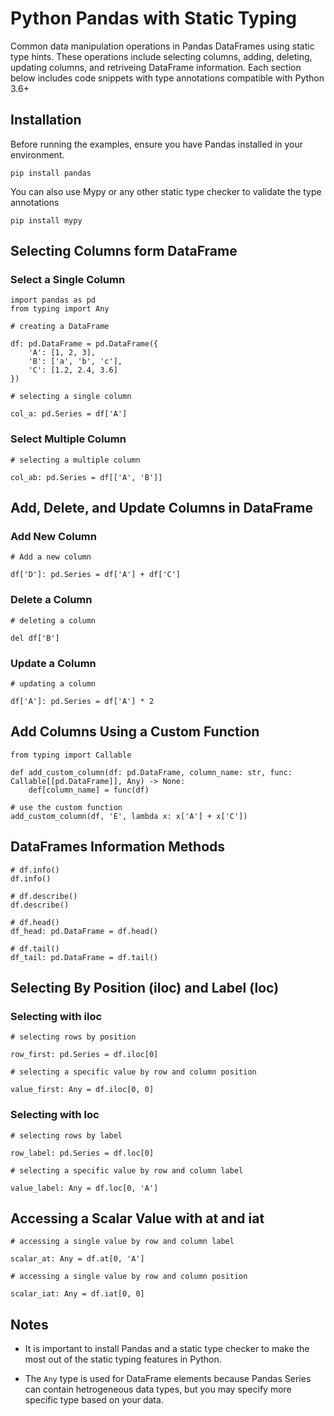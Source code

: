 # Python Pandas with Static Typing

Common data manipulation operations in Pandas DataFrames using static type hints. These operations include selecting columns, adding, deleting, updating columns, and retriveing DataFrame information. Each section below includes code snippets with type annotations compatible with Python 3.6+

## Installation

Before running the examples, ensure you have Pandas installed in your environment.

```
pip install pandas
```

You can also use Mypy or any other static type checker to validate the type annotations

```
pip install mypy
```

## Selecting Columns form DataFrame

### Select a Single Column

```
import pandas as pd
from typing import Any

# creating a DataFrame

df: pd.DataFrame = pd.DataFrame({
    'A': [1, 2, 3],
    'B': ['a', 'b', 'c'],
    'C': [1.2, 2.4, 3.6]
})

# selecting a single column

col_a: pd.Series = df['A']
```

### Select Multiple Column

```
# selecting a multiple column

col_ab: pd.Series = df[['A', 'B']]
```

## Add, Delete, and Update Columns in DataFrame

### Add New Column

```
# Add a new column

df['D']: pd.Series = df['A'] + df['C']
```

### Delete a Column

```
# deleting a column

del df['B']
```

### Update a Column

```
# updating a column

df['A']: pd.Series = df['A'] * 2
```

## Add Columns Using a Custom Function

```
from typing import Callable

def add_custom_column(df: pd.DataFrame, column_name: str, func: Callable[[pd.DataFrame]], Any) -> None:
    def[column_name] = func(df)

# use the custom function
add_custom_column(df, 'E', lambda x: x['A'] + x['C'])
```
## DataFrames Information Methods

```
# df.info()
df.info()

# df.describe()
df.describe()

# df.head()
df_head: pd.DataFrame = df.head()

# df.tail()
df_tail: pd.DataFrame = df.tail()
```

## Selecting By Position (iloc) and Label (loc)

### Selecting with iloc

```
# selecting rows by position

row_first: pd.Series = df.iloc[0]

# selecting a specific value by row and column position

value_first: Any = df.iloc[0, 0]
```

### Selecting with loc

```
# selecting rows by label

row_label: pd.Series = df.loc[0]

# selecting a specific value by row and column label

value_label: Any = df.loc[0, 'A']
```

## Accessing a Scalar Value with at and iat

```
# accessing a single value by row and column label

scalar_at: Any = df.at[0, 'A']

# accessing a single value by row and column position

scalar_iat: Any = df.iat[0, 0]
```

## Notes

* It is important to install Pandas and a static type checker to make the most out of the static typing features in Python.

* The `Any` type is used for DataFrame elements because Pandas Series can contain hetrogeneous data types, but you may specify more specific type based on your data.
